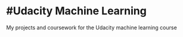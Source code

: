 #Udacity Machine Learning
============================


My projects and coursework for the Udacity machine learning course
